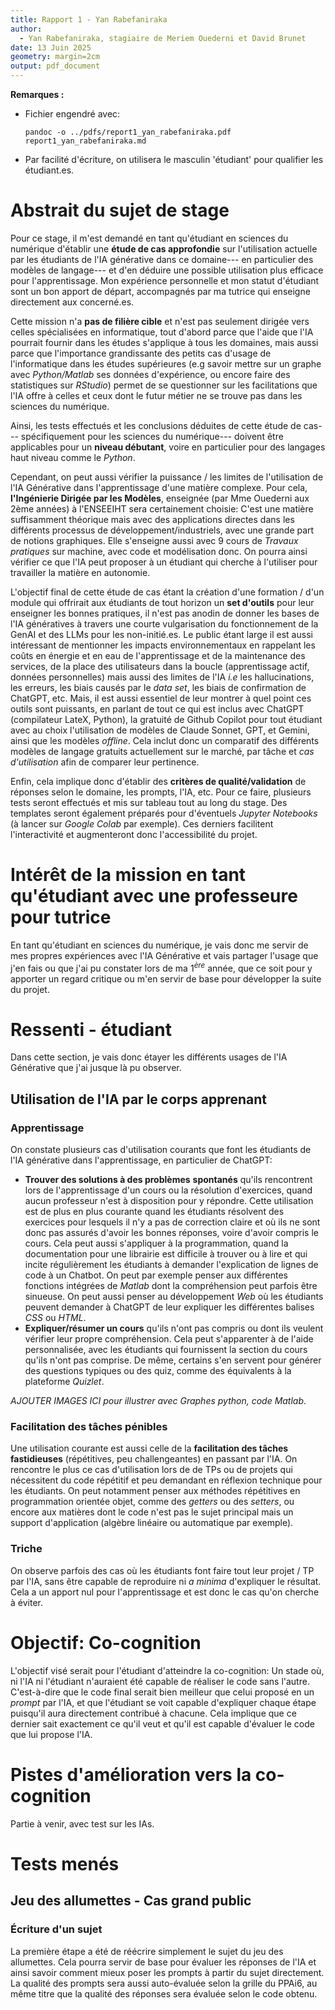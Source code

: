 ```yaml
---
title: Rapport 1 - Yan Rabefaniraka
author:
  - Yan Rabefaniraka, stagiaire de Meriem Ouederni et David Brunet
date: 13 Juin 2025
geometry: margin=2cm
output: pdf_document
---
```


**Remarques :** 

- Fichier engendré avec:

    ```
    pandoc -o ../pdfs/report1_yan_rabefaniraka.pdf report1_yan_rabefaniraka.md
    ```
- Par facilité d'écriture, on utilisera le masculin 'étudiant' pour qualifier les étudiant.es.


# Abstrait du sujet de stage

Pour ce stage, il m'est demandé en tant qu'étudiant en sciences du numérique d'établir une **étude de cas approfondie** sur l'utilisation actuelle par les étudiants de l'IA générative dans ce domaine--- en particulier des modèles de langage--- et d'en déduire une possible utilisation plus efficace pour l'apprentissage. Mon expérience personnelle et mon statut d'étudiant sont un bon apport de départ, accompagnés par ma tutrice qui enseigne directement aux concerné.es.

Cette mission n'a **pas de filière cible** et n'est pas seulement dirigée vers celles spécialisées en informatique, tout d'abord parce que l'aide que l'IA pourrait fournir dans les études s'applique à tous les domaines, mais aussi parce que l'importance grandissante des petits cas d'usage de l'informatique dans les études supérieures (e.g savoir mettre sur un graphe avec *Python/Matlab* ses données d'expérience, ou encore faire des statistiques sur *RStudio*) permet de se questionner sur les facilitations que l'IA offre à celles et ceux dont le futur métier ne se trouve pas dans les sciences du numérique.

Ainsi, les tests effectués et les conclusions déduites de cette étude de cas--- spécifiquement pour les sciences du numérique--- doivent être applicables pour un **niveau débutant**, voire en particulier pour des langages haut niveau comme le *Python*.

Cependant, on peut aussi vérifier la puissance / les limites de l'utilisation de l'IA Générative dans l'apprentissage d'une matière complexe. Pour cela, **l'Ingénierie Dirigée par les Modèles**, enseignée (par Mme Ouederni aux 2ème années) à l'ENSEEIHT sera certainement choisie: C'est une matière suffisamment théorique mais avec des applications directes dans les différents processus de développement/industriels, avec une grande part de notions graphiques. Elle s'enseigne aussi avec 9 cours de *Travaux pratiques* sur machine, avec code et modélisation donc. On pourra ainsi vérifier ce que l'IA peut proposer à un étudiant qui cherche à l'utiliser pour travailler la matière en autonomie.

L'objectif final de cette étude de cas étant la création d'une formation / d'un module qui offrirait aux étudiants de tout horizon un **set d'outils** pour leur enseigner les bonnes pratiques, il n'est pas anodin de donner les bases de l'IA génératives à travers une courte vulgarisation du fonctionnement de la GenAI et des LLMs pour les non-initié.es.
Le public étant large il est aussi intéressant de mentionner les impacts environnementaux en rappelant les coûts en énergie et en eau de l'apprentissage et de la maintenance des services, de la place des utilisateurs dans la boucle (apprentissage actif, données personnelles) mais aussi des limites de l'IA *i.e* les hallucinations, les erreurs, les biais causés par le *data set*, les biais de confirmation de ChatGPT, etc. 
Mais, il est aussi essentiel de leur montrer à quel point ces outils sont puissants, en parlant de tout ce qui est inclus avec ChatGPT (compilateur LateX, Python), la gratuité de Github Copilot pour tout étudiant avec au choix l'utilisation de modèles de Claude Sonnet, GPT, et Gemini, ainsi que les modèles *offline*. Cela inclut donc un comparatif des différents modèles de langage gratuits actuellement sur le marché, par tâche et *cas d'utilisation* afin de comparer leur pertinence.

Enfin, cela implique donc d'établir des **critères de qualité/validation** de réponses selon le domaine, les prompts, l'IA, etc. Pour ce faire, plusieurs tests seront effectués et mis sur tableau tout au long du stage. Des templates seront également préparés pour d'éventuels *Jupyter Notebooks* (à lancer sur *Google Colab* par exemple). Ces derniers facilitent l'interactivité et augmenteront donc l'accessibilité du projet.


# Intérêt de la mission en tant qu'étudiant avec une professeure pour tutrice

En tant qu'étudiant en sciences du numérique, je vais donc me servir de mes propres expériences avec l'IA Générative et vais partager l'usage que j'en fais ou que j'ai pu constater lors de ma $1^{ère}$ année, que ce soit pour y apporter un regard critique ou m'en servir de base pour développer la suite du projet.


# Ressenti - étudiant

Dans cette section, je vais donc étayer les différents usages de l'IA Générative que j'ai jusque là pu observer.


## Utilisation de l'IA par le corps apprenant

### Apprentissage

On constate plusieurs cas d'utilisation courants que font les étudiants de l'IA générative dans l'apprentissage, en particulier de ChatGPT:

- **Trouver des solutions à des problèmes** **spontanés** qu'ils rencontrent lors de l'apprentissage d'un cours ou la résolution d'exercices, quand aucun professeur n'est à disposition pour y répondre. Cette utilisation est de plus en plus courante quand les étudiants résolvent des exercices pour lesquels il n'y a pas de correction claire et où ils ne sont donc pas assurés d'avoir les bonnes réponses, voire d'avoir compris le cours. Cela peut aussi s'appliquer à la programmation, quand la documentation pour une librairie est difficile à trouver ou à lire et qui incite régulièrement les étudiants à demander l'explication de lignes de code à un Chatbot. On peut par exemple penser aux différentes fonctions intégrées de *Matlab* dont la compréhension peut parfois être sinueuse. On peut aussi penser au développement *Web* où les étudiants peuvent demander à ChatGPT de leur expliquer les différentes balises *CSS* ou *HTML*.
- **Expliquer/résumer un cours** qu'ils n'ont pas compris ou dont ils veulent vérifier leur propre compréhension. Cela peut s'apparenter à de l'aide personnalisée, avec les étudiants qui fournissent la section du cours qu'ils n'ont pas comprise. De même, certains s'en servent pour générer des questions typiques ou des quiz, comme des équivalents à la plateforme *Quizlet*.

*AJOUTER IMAGES ICI pour illustrer avec Graphes python, code Matlab*.


### Facilitation des tâches pénibles

Une utilisation courante est aussi celle de la **facilitation des tâches fastidieuses** (répétitives, peu challengeantes) en passant par l'IA. On rencontre le plus ce cas d'utilisation lors de de TPs ou de projets qui nécessitent du code répétitif et peu demandant en réflexion technique pour les étudiants. On peut notamment penser aux méthodes répétitives en programmation orientée objet, comme des *getters* ou des *setters*, ou encore aux matières dont le code n'est pas le sujet principal mais un support d'application (algèbre linéaire ou automatique par exemple).


### Triche

On observe parfois des cas où les étudiants font faire tout leur projet / TP par l'IA, sans être capable de reproduire ni *a minima* d'expliquer le résultat. Cela a un apport nul pour l'apprentissage et est donc le cas qu'on cherche à éviter.


# Objectif: Co-cognition

L'objectif visé serait pour l'étudiant d'atteindre la co-cognition: Un stade où, ni l'IA ni l'étudiant n'auraient été capable de réaliser le code sans l'autre. C'est-à-dire que le code final serait bien meilleur que celui proposé en un *prompt* par l'IA, et que l'étudiant se voit capable d'expliquer chaque étape puisqu'il aura directement contribué à chacune. Cela implique que ce dernier sait exactement ce qu'il veut et qu'il est capable d'évaluer le code que lui propose l'IA.


# Pistes d'amélioration vers la co-cognition

Partie à venir, avec test sur les IAs.

# Tests menés

## Jeu des allumettes - Cas grand public

### Écriture d'un sujet

La première étape a été de réécrire simplement le sujet du jeu des allumettes. Cela pourra servir de base pour évaluer les réponses de l'IA et ainsi savoir comment mieux poser les prompts à partir du sujet directement.
La qualité des prompts sera aussi auto-évaluée selon la grille du PPAi6, au même titre que la qualité des réponses sera évaluée selon le code obtenu.